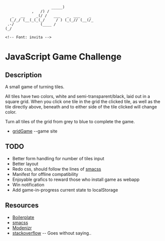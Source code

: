                          _____)
                ,   /) /
       _   __     _(/ /   ___   _  ___    _
      (_/_/ (__(_(_(_/     / ) (_(_// (__(/_
     .-/            (____ /
    (_/

    <!-- Font: invita -->


JavaScript Game Challenge
=========================

Description
-----------

A small game of turning tiles.

All tiles have two colors, white and semi-transparent/black, laid out in a square grid. When you click
one tile in the grid the clicked tile, as well as the tile directly above, beneath and to either side 
of the tile clicked will change color.

Turn all tiles of the grid from grey to blue to complete the game.

* [gridGame](http://skola.jnao.me/gridGame/) --game site

TODO
----
* Better form handling for number of tiles input
* Better layout
* Redo css, should follow the lines of [smacss](http://smacss.com/book/) 
* Manifest for offline compatibility
* Enjoyable grafics to reward those who install game as webapp
* Win notification
* Add game-in-progress current state to localStorage

## Resources

* [Boilerplate](http://html5boilerplate.com/)
* [smacss](http://smacss.com/book/)
* [Modenizr](http://www.modernizr.com/)
* [stackoverflow](http://stackoverflow.com/) -- Goes without saying..